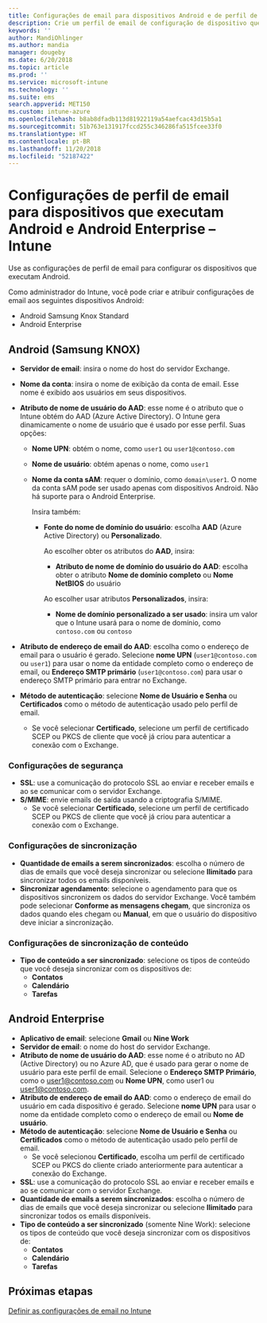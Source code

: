 ```yaml
---
title: Configurações de email para dispositivos Android e de perfil de trabalho Android no Microsoft Intune – Azure | Microsoft Docs
description: Crie um perfil de email de configuração de dispositivo que usa servidores Exchange e recupera atributos do Azure Active Directory. Você também pode habilitar SSL ou SMIME, autenticar usuários com certificados ou nome de usuário/senha e sincronizar email e agendas nos dispositivos Android e de perfil de trabalho Android usando o Microsoft Intune.
keywords: ''
author: MandiOhlinger
ms.author: mandia
manager: dougeby
ms.date: 6/20/2018
ms.topic: article
ms.prod: ''
ms.service: microsoft-intune
ms.technology: ''
ms.suite: ems
search.appverid: MET150
ms.custom: intune-azure
ms.openlocfilehash: b8ab8dfadb113d81922119a54aefcac43d15b5a1
ms.sourcegitcommit: 51b763e131917fccd255c346286fa515fcee33f0
ms.translationtype: HT
ms.contentlocale: pt-BR
ms.lasthandoff: 11/20/2018
ms.locfileid: "52187422"
---
```

# <a name="email-profile-settings-for-devices-running-android-and-android-enterprise---intune"></a>Configurações de perfil de email para dispositivos que executam Android e Android Enterprise – Intune

Use as configurações de perfil de email para configurar os dispositivos que executam Android.

Como administrador do Intune, você pode criar e atribuir configurações de email aos seguintes dispositivos Android:

- Android Samsung Knox Standard
- Android Enterprise

## <a name="android-samsung-knox"></a>Android (Samsung KNOX)

- **Servidor de email**: insira o nome do host do servidor Exchange.
- **Nome da conta**: insira o nome de exibição da conta de email. Esse nome é exibido aos usuários em seus dispositivos.
- **Atributo de nome de usuário do AAD**: esse nome é o atributo que o Intune obtém do AAD (Azure Active Directory). O Intune gera dinamicamente o nome de usuário que é usado por esse perfil. Suas opções:
  - **Nome UPN**: obtém o nome, como `user1` ou `user1@contoso.com`
  - **Nome de usuário**: obtém apenas o nome, como `user1`
  - **Nome da conta sAM**: requer o domínio, como `domain\user1`. O nome da conta sAM pode ser usado apenas com dispositivos Android. Não há suporte para o Android Enterprise.

    Insira também:  
    - **Fonte do nome de domínio do usuário**: escolha **AAD** (Azure Active Directory) ou **Personalizado**.

      Ao escolher obter os atributos do **AAD**, insira:
      - **Atributo de nome de domínio do usuário do AAD**: escolha obter o atributo **Nome de domínio completo** ou **Nome NetBIOS** do usuário

      Ao escolher usar atributos **Personalizados**, insira:
      - **Nome de domínio personalizado a ser usado**: insira um valor que o Intune usará para o nome de domínio, como `contoso.com` ou `contoso`

- **Atributo de endereço de email do AAD**: escolha como o endereço de email para o usuário é gerado. Selecione **nome UPN** (`user1@contoso.com` ou `user1`) para usar o nome da entidade completo como o endereço de email, ou **Endereço SMTP primário** (`user1@contoso.com`) para usar o endereço SMTP primário para entrar no Exchange.

- **Método de autenticação**: selecione **Nome de Usuário e Senha** ou **Certificados** como o método de autenticação usado pelo perfil de email.
  - Se você selecionar **Certificado**, selecione um perfil de certificado SCEP ou PKCS de cliente que você já criou para autenticar a conexão com o Exchange.

### <a name="security-settings"></a>Configurações de segurança

- **SSL**: use a comunicação do protocolo SSL ao enviar e receber emails e ao se comunicar com o servidor Exchange.
- **S/MIME**: envie emails de saída usando a criptografia S/MIME.
  - Se você selecionar **Certificado**, selecione um perfil de certificado SCEP ou PKCS de cliente que você já criou para autenticar a conexão com o Exchange.

### <a name="synchronization-settings"></a>Configurações de sincronização

- **Quantidade de emails a serem sincronizados**: escolha o número de dias de emails que você deseja sincronizar ou selecione **Ilimitado** para sincronizar todos os emails disponíveis.
- **Sincronizar agendamento**: selecione o agendamento para que os dispositivos sincronizem os dados do servidor Exchange. Você também pode selecionar **Conforme as mensagens chegam**, que sincroniza os dados quando eles chegam ou **Manual**, em que o usuário do dispositivo deve iniciar a sincronização.

### <a name="content-sync-settings"></a>Configurações de sincronização de conteúdo

- **Tipo de conteúdo a ser sincronizado**: selecione os tipos de conteúdo que você deseja sincronizar com os dispositivos de:
  - **Contatos**
  - **Calendário**
  - **Tarefas**

## <a name="android-enterprise"></a>Android Enterprise

- **Aplicativo de email**: selecione **Gmail** ou **Nine Work**
- **Servidor de email**: o nome do host do servidor Exchange.
- **Atributo de nome de usuário do AAD**: esse nome é o atributo no AD (Active Directory) ou no Azure AD, que é usado para gerar o nome de usuário para este perfil de email. Selecione o **Endereço SMTP Primário**, como o user1@contoso.com ou **Nome UPN**, como user1 ou user1@contoso.com.
- **Atributo de endereço de email do AAD**: como o endereço de email do usuário em cada dispositivo é gerado. Selecione **nome UPN** para usar o nome da entidade completo como o endereço de email ou **Nome de usuário**.
- **Método de autenticação**: selecione **Nome de Usuário e Senha** ou **Certificados** como o método de autenticação usado pelo perfil de email.
  - Se você selecionou **Certificado**, escolha um perfil de certificado SCEP ou PKCS do cliente criado anteriormente para autenticar a conexão do Exchange.
- **SSL**: use a comunicação do protocolo SSL ao enviar e receber emails e ao se comunicar com o servidor Exchange.
- **Quantidade de emails a serem sincronizados**: escolha o número de dias de emails que você deseja sincronizar ou selecione **Ilimitado** para sincronizar todos os emails disponíveis.
- **Tipo de conteúdo a ser sincronizado** (somente Nine Work): selecione os tipos de conteúdo que você deseja sincronizar com os dispositivos de:
  - **Contatos**
  - **Calendário**
  - **Tarefas**

## <a name="next-steps"></a>Próximas etapas
[Definir as configurações de email no Intune](email-settings-configure.md)
